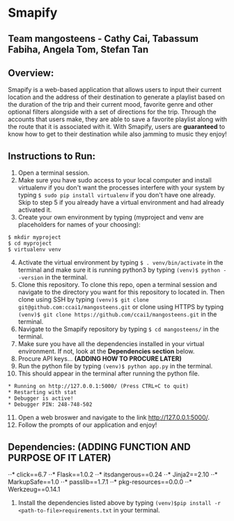 # Smapify

## Team mangosteens - Cathy Cai, Tabassum Fabiha, Angela Tom, Stefan Tan

## Overview:
  Smapify is a web-based application that allows users to input their current location and the address of their destination to generate a playlist based on the duration of the trip and their current mood, favorite genre and other optional filters alongside with a set of directions for the trip. Through the accounts that users make, they are able to save a favorite playlist along with the route that it is associated with it. With Smapify, users are **guaranteed** to know how to get to their destination while also jamming to music they enjoy!         

## Instructions to Run:
1. Open a terminal session.
2. Make sure you have sudo access to your local computer and install virtualenv if you don't want the processes interfere with your system by typing ```$ sudo pip install virtualenv``` if you don't have one already. Skip to step 5 if you already have a virtual environment and had already activated it. 
3. Create your own environment by typing (myproject and venv are placeholders for names of your choosing):
```
$ mkdir myproject
$ cd myproject
$ virtualenv venv
```
4. Activate the virtual environment by typing ```$ . venv/bin/activate``` in the terminal and make sure it is running python3 by typing ```(venv)$ python --version``` in the terminal. 
5. Clone this repository. To clone this repo, open a terminal session and navigate to the directory you want for this repository to located in. Then clone using SSH by typing ```(venv)$ git clone git@github.com:ccai1/mangosteens.git``` or clone using HTTPS by typing ```(venv)$ git clone https://github.com/ccai1/mangosteens.git``` in the terminal.
6. Navigate to the Smapify repository by typing ```$ cd mangosteens/``` in the terminal. 
7. Make sure you have all the dependencies installed in your virtual environment. If not, look at the **Dependencies section** below.
8. Procure API keys... **(ADDING HOW TO PROCURE LATER)**
9. Run the python file by typing ```(venv)$ python app.py``` in the terminal. 
10. This should appear in the terminal after running the python file.   
```
* Running on http://127.0.0.1:5000/ (Press CTRL+C to quit)
* Restarting with stat
* Debugger is active!
* Debugger PIN: 248-748-502
```

11. Open a web broswer and navigate to the link http://127.0.0.1:5000/.
12. Follow the prompts of our application and enjoy!

## Dependencies: **(ADDING FUNCTION AND PURPOSE OF IT LATER)**
⋅⋅* click==6.7
⋅⋅* Flask==1.0.2
⋅⋅* itsdangerous==0.24
⋅⋅* Jinja2==2.10
⋅⋅* MarkupSafe==1.0
⋅⋅* passlib==1.7.1
⋅⋅* pkg-resources==0.0.0
⋅⋅* Werkzeug==0.14.1
1. Install the dependencies listed above by typing ```(venv)$pip install -r <path-to-file>requirements.txt``` in your terminal. 
